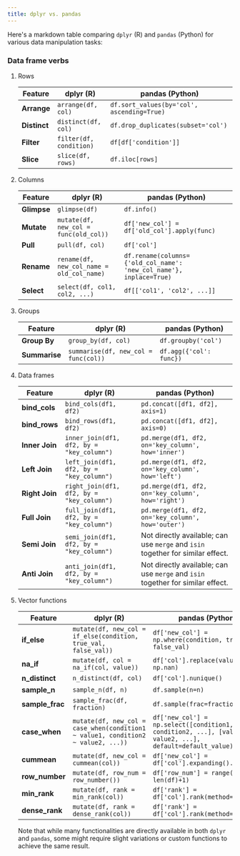 ```yaml
---
title: dplyr vs. pandas
---
```


Here's a markdown table comparing `dplyr` (R) and `pandas` (Python) for various data manipulation tasks:

### Data frame verbs

1. Rows

    | Feature                 | dplyr (R)                                        | pandas (Python)                                 |
    |-------------------------|--------------------------------------------------|-----------------------------------------------|
    | **Arrange**             | `arrange(df, col)`                               | `df.sort_values(by='col', ascending=True)`    |
    | **Distinct**            | `distinct(df, col)`                              | `df.drop_duplicates(subset='col')`           |
    | **Filter**              | `filter(df, condition)`                          | `df[df['condition']]`                        |
    | **Slice**               | `slice(df, rows)`                                | `df.iloc[rows]`                              |    

2. Columns    

    | Feature                 | dplyr (R)                                        | pandas (Python)                                 |
    |-------------------------|--------------------------------------------------|-----------------------------------------------|
    | **Glimpse**             | `glimpse(df)`                                   | `df.info()`                                  |
    | **Mutate**              | `mutate(df, new_col = func(old_col))`           | `df['new_col'] = df['old_col'].apply(func)`  |
    | **Pull**                | `pull(df, col)`                                 | `df['col']`                                  |
    | **Rename**              | `rename(df, new_col_name = old_col_name)`       | `df.rename(columns={'old_col_name': 'new_col_name'}, inplace=True)` |
    | **Select**              | `select(df, col1, col2, ...)`                   | `df[['col1', 'col2', ...]]`                  |

3. Groups

    | Feature                 | dplyr (R)                                        | pandas (Python)                                 |
    |-------------------------|--------------------------------------------------|-----------------------------------------------|
    | **Group By**            | `group_by(df, col)`                             | `df.groupby('col')`                          |
    | **Summarise**           | `summarise(df, new_col = func(col))`            | `df.agg({'col': func})`                      |

4. Data frames

    | Feature                 | dplyr (R)                                        | pandas (Python)                                 |
    |-------------------------|--------------------------------------------------|-----------------------------------------------|
    | **bind_cols**           | `bind_cols(df1, df2)`                           | `pd.concat([df1, df2], axis=1)`              |
    | **bind_rows**           | `bind_rows(df1, df2)`                           | `pd.concat([df1, df2], axis=0)`              |
    | **Inner Join**          | `inner_join(df1, df2, by = "key_column")`       | `pd.merge(df1, df2, on='key_column', how='inner')` |
    | **Left Join**           | `left_join(df1, df2, by = "key_column")`        | `pd.merge(df1, df2, on='key_column', how='left')`  |
    | **Right Join**          | `right_join(df1, df2, by = "key_column")`       | `pd.merge(df1, df2, on='key_column', how='right')` |
    | **Full Join**           | `full_join(df1, df2, by = "key_column")`        | `pd.merge(df1, df2, on='key_column', how='outer')` |
    | **Semi Join**           | `semi_join(df1, df2, by = "key_column")`        | Not directly available; can use `merge` and `isin` together for similar effect. |
    | **Anti Join**           | `anti_join(df1, df2, by = "key_column")`        | Not directly available; can use `merge` and `isin` together for similar effect. |
    
5. Vector functions

    | Feature                 | dplyr (R)                                        | pandas (Python)                                 |
    |-------------------------|--------------------------------------------------|-----------------------------------------------|
    | **if_else**             | `mutate(df, new_col = if_else(condition, true_val, false_val))` | `df['new_col'] = np.where(condition, true_val, false_val)` |
    | **na_if**               | `mutate(df, col = na_if(col, value))`           | `df['col'].replace(value, np.nan)`          |
    | **n_distinct**          | `n_distinct(df, col)`                           | `df['col'].nunique()`                        |
    | **sample_n**            | `sample_n(df, n)`                               | `df.sample(n=n)`                            |
    | **sample_frac**         | `sample_frac(df, fraction)`                     | `df.sample(frac=fraction)`                   |
    | **case_when**           | `mutate(df, new_col = case_when(condition1 ~ value1, condition2 ~ value2, ...))` | `df['new_col'] = np.select([condition1, condition2, ...], [value1, value2, ...], default=default_value)` |
    | **cummean**             | `mutate(df, new_col = cummean(col))`            | `df['new_col'] = df['col'].expanding().mean()` |
    | **row_number**          | `mutate(df, row_num = row_number())`            | `df['row_num'] = range(1, len(df)+1)`        |
    | **min_rank**            | `mutate(df, rank = min_rank(col))`              | `df['rank'] = df['col'].rank(method='min')`  |
    | **dense_rank**          | `mutate(df, rank = dense_rank(col))`            | `df['rank'] = df['col'].rank(method='dense')`|

    Note that while many functionalities are directly available in both `dplyr` and `pandas`, some might require slight variations or custom functions to achieve the same result.